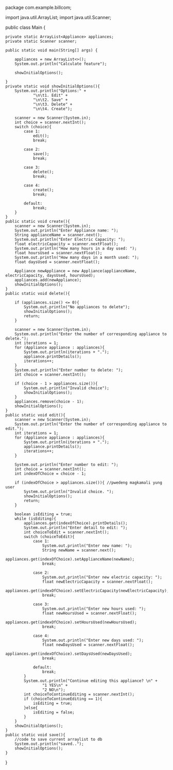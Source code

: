 package com.example.billcom;

import java.util.ArrayList;
import java.util.Scanner;

public class Main {

    private static ArrayList<Appliance> appliances;
    private static Scanner scanner;

    public static void main(String[] args) {

        appliances = new ArrayList<>();
        System.out.println("Calculate feature");

        showInitialOptions();

    }
    private static void showInitialOptions(){
        System.out.println("Options:" +
                "\n\t1. Edit" +
                "\n\t2. Save" +
                "\n\t3. Delete" +
                "\n\t4. Create");

        scanner = new Scanner(System.in);
        int choice = scanner.nextInt();
        switch (choice){
            case 1:
                edit();
                break;

            case 2:
                save();
                break;

            case 3:
                delete();
                break;

            case 4:
                create();
                break;

            default:
                break;
        }
    }
    public static void create(){
        scanner = new Scanner(System.in);
        System.out.println("Enter Appliance name: ");
        String applianceName = scanner.next();
        System.out.println("Enter Electric Capacity: ");
        float electricCapacity = scanner.nextFloat();
        System.out.println("How many hours in a day used: ");
        float hoursUsed = scanner.nextFloat();
        System.out.println("How many days in a month used: ");
        float daysUsed = scanner.nextFloat();

        Appliance newAppliance = new Appliance(applianceName, electricCapacity, daysUsed, hoursUsed);
        appliances.add(newAppliance);
        showInitialOptions();
    }
    public static void delete(){

        if (appliances.size() <= 0){
            System.out.println("No appliances to delete");
            showInitialOptions();
            return;
        }

        scanner = new Scanner(System.in);
        System.out.println("Enter the number of corresponding appliance to delete.");
        int iterations = 1;
        for (Appliance appliance : appliances){
            System.out.println(iterations + ".");
            appliance.printDetails();
            iterations++;
        }
        System.out.println("Enter number to delete: ");
        int choice = scanner.nextInt();

        if (choice - 1 > appliances.size()){
            System.out.println("Invalid choice");
            showInitialOptions();
        }
        appliances.remove(choice - 1);
        showInitialOptions();
    }
    public static void edit(){
        scanner = new Scanner(System.in);
        System.out.println("Enter the number of corresponding appliance to edit.");
        int iterations = 1;
        for (Appliance appliance : appliances){
            System.out.println(iterations + ".");
            appliance.printDetails();
            iterations++;
        }

        System.out.println("Enter number to edit: ");
        int choice = scanner.nextInt();
        int indexOfChoice = choice - 1;

        if (indexOfChoice > appliances.size()){ //pwedeng magkamali yung user
            System.out.println("Invalid choice. ");
            showInitialOptions();
            return;
        }

        boolean isEditing = true;
        while (isEditing){
            appliances.get(indexOfChoice).printDetails();
            System.out.println("Enter detail to edit: ");
            int choiceToEdit = scanner.nextInt();
            switch (choiceToEdit){
                case 1:
                    System.out.println("Enter new name: ");
                    String newName = scanner.next();
                    appliances.get(indexOfChoice).setApplianceName(newName);
                    break;

                case 2:
                    System.out.println("Enter new electric capacity: ");
                    float newElectricCapacity = scanner.nextFloat();
                    appliances.get(indexOfChoice).setElectricCapacity(newElectricCapacity);
                    break;

                case 3:
                    System.out.println("Enter new hours used: ");
                    float newHoursUsed = scanner.nextFloat();
                    appliances.get(indexOfChoice).setHoursUsed(newHoursUsed);
                    break;

                case 4:
                    System.out.println("Enter new days used: ");
                    float newDaysUsed = scanner.nextFloat();
                    appliances.get(indexOfChoice).setDaysUsed(newDaysUsed);
                    break;

                default:
                    break;
            }
            System.out.println("Continue editing this appliance? \n" +
                    "1 YES\n" +
                    "2 NO\n");
            int choiceToContinueEditing = scanner.nextInt();
            if (choiceToContinueEditing == 1){
                isEditing = true;
            }else{
                isEditing = false;
            }
        }
        showInitialOptions();
    }
    public static void save(){
        //code to save current arraylist to db
        System.out.println("saved..");
        showInitialOptions();
    }
}
